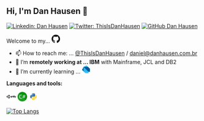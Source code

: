 <h2> Hi, I'm Dan Hausen 👋</h2> 

[![Linkedin: Dan Hausen](https://img.shields.io/badge/-danhausen-blue?style=flat-square&logo=Linkedin&logoColor=white&link=https://www.linkedin.com/in/danielnordhausen/)](https://www.linkedin.com/in/danielnordhausen/)
[![Twitter: ThisIsDanHausen](https://img.shields.io/twitter/follow/ThisIsDanHausen?style=social)](https://twitter.com/ThisIsDanHausen)
[![GitHub Dan Hausen](https://img.shields.io/github/followers/danhausen?label=follow&style=social)](https://github.com/danhausen)

Welcome to my... <img alt="Github" width="22px" src="https://github.com/github/explore/blob/master/topics/github/github.png" />

- 📫 How to reach me: ... [@ThisIsDanHausen](https://twitter.com/ThisIsDanHausen) / daniel@danhausen.com.br
- 🔭 I’m **remotely working at ... IBM** with Mainframe, JCL and DB2
- 🌱 I’m currently learning ... <img alt="Dart" width="22px" src="https://github.com/github/explore/blob/master/topics/dart/dart.png" />

**Languages and tools:**

<code><img height="25" src="https://github.com/github/explore/blob/master/topics/unity/unity.png"></code>
<code><img height="25" src="https://github.com/github/explore/blob/master/topics/csharp/csharp.png"></code>
<code><img height="25" src="https://github.com/github/explore/blob/master/topics/python/python.png"></code>


[![Top Langs](https://github-readme-stats.vercel.app/api/top-langs/?username=DanHausen&layout=compact&theme=dracula)](https://github.com/danhausen/github-readme-stats)


<!--
**DanHausen/DanHausen** is a ✨ _special_ ✨ repository because its `README.md` (this file) appears on your GitHub profile.

[![Anurag's github stats](https://github-readme-stats.vercel.app/api?username=DanHausen&hide=contribs,prs)](https://github.com/anuraghazra/github-readme-stats)

Here are some ideas to get you started:


- 💬 Ask me about ... 
- 📫 How to reach me: ... daniel@danhausen.com.br
- 😄 Pronouns: ... 
- ⚡ Fun fact: ... 
-->
